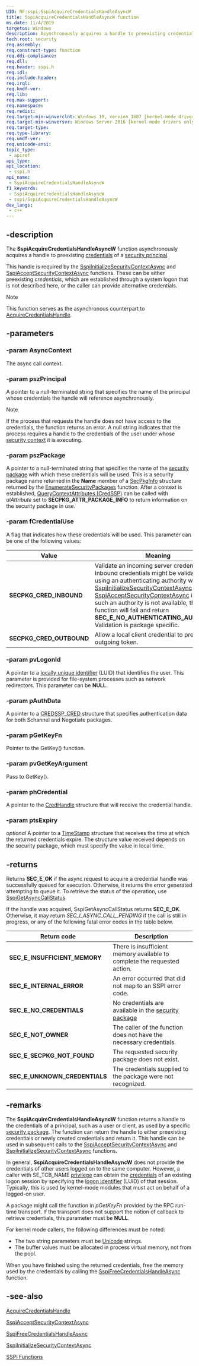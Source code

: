 ```yaml
---
UID: NF:sspi.SspiAcquireCredentialsHandleAsyncW
title: SspiAcquireCredentialsHandleAsyncW function
ms.date: 11/4/2019
targetos: Windows
description: Asynchronously acquires a handle to preexisting credentials of a security principal.
tech.root: security
req.assembly: 
req.construct-type: function
req.ddi-compliance: 
req.dll: 
req.header: sspi.h
req.idl: 
req.include-header: 
req.irql: 
req.kmdf-ver: 
req.lib: 
req.max-support: 
req.namespace: 
req.redist: 
req.target-min-winverclnt: Windows 10, version 1607 [kernel-mode drivers only]
req.target-min-winversvr: Windows Server 2016 [kernel-mode drivers only]
req.target-type: 
req.type-library: 
req.umdf-ver: 
req.unicode-ansi: 
topic_type:
 - apiref
api_type:
api_location:
 - sspi.h
api_name:
 - SspiAcquireCredentialsHandleAsyncW
f1_keywords:
 - SspiAcquireCredentialsHandleAsyncW
 - sspi/SspiAcquireCredentialsHandleAsyncW
dev_langs:
 - c++
---
```


## -description

The **SspiAcquireCredentialsHandleAsyncW** function asynchronously acquires a handle to preexisting [credentials](/windows/desktop/SecGloss/c-gly) of a [security principal](/windows/desktop/SecGloss/s-gly). 

This handle is required by the 
[SspiInitializeSecurityContextAsync](nf-sspi-sspiinitializesecuritycontextasynca.md) and 
[SspiAcceptSecurityContextAsync](nf-sspi-sspiacceptsecuritycontextasync.md) functions. These can be either preexisting *credentials*, which are established through a system logon that is not described here, or the caller can provide alternative credentials.
			
> [!NOTE]
> This function serves as the asynchronous counterpart to [AcquireCredentialsHandle](/windows/win32/secauthn/acquirecredentialshandle--general).

## -parameters

### -param AsyncContext

The async call context.

### -param pszPrincipal

A pointer to a null-terminated string that specifies the name of the principal whose credentials the handle will reference asynchronously.

> [!NOTE]
> If the process that requests the handle does not have access to the credentials, the function returns an error. A null string indicates that the process requires a handle to the credentials of the user under whose [security context](/windows/desktop/SecGloss/s-gly) it is executing.

### -param pszPackage

A pointer to a null-terminated string that specifies the name of the [security package](/windows/desktop/SecGloss/s-gly) with which these credentials will be used. This is a security package name returned in the **Name** member of a 
[SecPkgInfo](/windows/desktop/api/sspi/ns-sspi-secpkginfoa) structure returned by the 
[EnumerateSecurityPackages](/windows/desktop/api/sspi/nf-sspi-enumeratesecuritypackagesa)  function. After a context is established, 
[QueryContextAttributes (CredSSP)](/windows/desktop/api/sspi/nf-sspi-querycontextattributesa) can be called with *ulAttribute* set to **SECPKG_ATTR_PACKAGE_INFO** to return information on the security package in use.

### -param fCredentialUse

A flag that indicates how these credentials will be used. This parameter can be one of the following values:

|<div>Value</div>|<div>Meaning</div>|
|---|---|
| **SECPKG_CRED_INBOUND** | Validate an incoming server credential. Inbound credentials might be validated by using an authenticating authority when [SspiInitializeSecurityContextAsync](nf-sspi-sspiinitializesecuritycontextasynca.md) or [SspiAcceptSecurityContextAsync](nf-sspi-sspiacceptsecuritycontextasync.md) is called. If such an authority is not available, the function will fail and return **SEC_E_NO_AUTHENTICATING_AUTHORITY**. Validation is package specific.|
| **SECPKG_CRED_OUTBOUND** | Allow a local client credential to prepare an outgoing token.|

### -param pvLogonId

A pointer to a [locally unique identifier](/windows/desktop/SecGloss/l-gly) (LUID) that identifies the user. This parameter is provided for file-system processes such as network redirectors. This parameter can be **NULL**.

### -param pAuthData

A pointer to a [CREDSSP_CRED](/windows/desktop/api/credssp/ns-credssp-credssp_cred) structure that specifies authentication data for both Schannel and Negotiate packages.

### -param pGetKeyFn

Pointer to the GetKey() function.

### -param pvGetKeyArgument

Pass to GetKey().

### -param phCredential

A pointer to the [CredHandle](/windows/desktop/SecAuthN/sspi-handles) structure that will receive the credential handle.

### -param ptsExpiry

*optional* A pointer to a [TimeStamp](/windows/desktop/SecAuthN/timestamp) structure that receives the time at which the returned credentials expire. The structure value received depends on the security package, which must specify the value in local time.

## -returns

Returns **SEC_E_OK** if the async request to acquire a credential handle was successfully queued for execution. Otherwise, it returns the error generated attempting to queue it. To retrieve the status of the operation, use [SspiGetAsyncCallStatus](nf-sspi-sspigetasynccallstatus.md).

If the handle was acquired, SspiGetAsyncCallStatus returns **SEC_E_OK**. Otherwise, it may return *SEC_I_ASYNC_CALL_PENDING* if the call is still in progress, or any of the following fatal error codes in the table below.

|<div>Return code</div>|<div>Description</div>|
|---|---|
| **SEC_E_INSUFFICIENT_MEMORY** | There is insufficient memory available to complete the requested action. |
| **SEC_E_INTERNAL_ERROR** | An error occurred that did not map to an SSPI error code. |
| **SEC_E_NO_CREDENTIALS** | No credentials are available in the [security package](/windows/desktop/SecGloss/s-gly) |
| **SEC_E_NOT_OWNER** | The caller of the function does not have the necessary credentials. |
| **SEC_E_SECPKG_NOT_FOUND** | The requested security package does not exist.|
| **SEC_E_UNKNOWN_CREDENTIALS** | The credentials supplied to the package were not recognized. |

## -remarks

The **SspiAcquireCredentialsHandleAsyncW** function returns a handle to the credentials of a principal, such as a user or client, as used by a specific [security package](/windows/desktop/SecGloss/s-gly). The function can return the handle to either preexisting credentials or newly created credentials and return it. This handle can be used in subsequent calls to the 
[SspiAcceptSecurityContextAsync](nf-sspi-sspiacceptsecuritycontextasync.md) and 
[SspiInitializeSecurityContextAsync](nf-sspi-sspiinitializesecuritycontextasynca.md) functions.

In general, **SspiAcquireCredentialsHandleAsyncW** does not provide  the credentials of other users logged on to the same computer. However, a caller with SE_TCB_NAME  [privilege](/windows/desktop/SecGloss/p-gly) can obtain the [credentials](/windows/desktop/SecGloss/c-gly) of an existing logon session by specifying the [logon identifier](/windows/desktop/SecGloss/l-gly) (LUID) of that session. Typically, this is used by kernel-mode modules that must act on behalf of a logged-on user.

A package might call the function in *pGetKeyFn* provided by the RPC run-time transport. If the transport does not support the notion of callback to retrieve credentials, this parameter must be **NULL**.

For kernel mode callers, the following differences must be noted:

- The two string parameters must be [Unicode](/windows/desktop/SecGloss/u-gly) strings.
- The buffer values must be allocated in process virtual memory, not from the pool.

When you have finished using the returned credentials, free the memory used by the credentials by calling the 
[SspiFreeCredentialsHandleAsync](nf-sspi-sspifreecredentialshandleasync.md) function.

## -see-also

[AcquireCredentialsHandle](/windows/win32/secauthn/acquirecredentialshandle--general)

[SspiAcceptSecurityContextAsync](nf-sspi-sspiacceptsecuritycontextasync.md)

[SspiFreeCredentialsHandleAsync](nf-sspi-sspifreecredentialshandleasync.md)

[SspiInitializeSecurityContextAsync](nf-sspi-sspiinitializesecuritycontextasynca.md)

[SSPI Functions](/windows/desktop/SecAuthN/authentication-functions)

